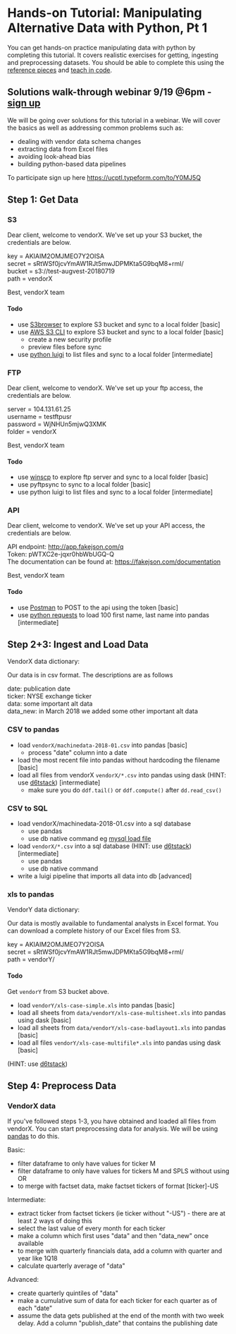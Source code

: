 # Hands-on Tutorial: Manipulating Alternative Data with Python, Pt 1

You can get hands-on practice manipulating data with python by completing this tutorial. It covers realistic exercises for getting, ingesting and preprocessing datasets. You should be able to complete this using the [reference pieces](https://alternativedata.org/the-best-tools-to-analyze-alternative-data-parts-2-3-ingesting-and-loading-data/) and [teach in code](https://github.com/citynorman/augvest201807/blob/master/part1.py).

## Solutions walk-through webinar 9/19 @6pm - [sign up](https://ucptl.typeform.com/to/Y0MJ5Q)

We will be going over solutions for this tutorial in a webinar. We will cover the basics as well as addressing common problems such as:
* dealing with vendor data schema changes
* extracting data from Excel files
* avoiding look-ahead bias
* building python-based data pipelines

To participate sign up here https://ucptl.typeform.com/to/Y0MJ5Q

## Step 1: Get Data

### S3

Dear client,
welcome to vendorX. We've set up your S3 bucket, the credentials are below.

key = AKIAIM2OMJMEO7Y2OISA  
secret = sRtWSf0jcvYmAW1RJt5mwJDPMKta5G9bqM8+rmI/  
bucket = s3://test-augvest-20180719  
path = vendorX

Best,
vendorX team

#### Todo

* use [S3browser](http://s3browser.com/) to explore S3 bucket and sync to a local folder [basic]
* use [AWS S3 CLI](https://docs.aws.amazon.com/cli/latest/userguide/using-s3-commands.html) to explore S3 bucket and sync to a local folder [basic]
	* create a new security profile
	* preview files before sync
* use [python luigi](https://github.com/spotify/luigi) to list files and sync to a local folder [intermediate]

### FTP

Dear client,
welcome to vendorX. We've set up your ftp access, the credentials are below.

server = 104.131.61.25  
username = testftpusr  
password = WjNHUn5mjwQ3XMK  
folder = vendorX  

Best,
vendorX team

#### Todo

* use [winscp](https://winscp.net/eng/docs/introduction) to explore ftp server and sync to a local folder [basic]
* use pyftpsync to sync to a local folder [basic]
* use python luigi to list files and sync to a local folder [intermediate]


### API

Dear client,
welcome to vendorX. We've set up your API access, the credentials are below.

API endpoint: http://app.fakejson.com/q  
Token: pWTXC2e-jqxr0hbWbUGQ-Q  
The documentation can be found at: https://fakejson.com/documentation  

Best,
vendorX team

#### Todo

* use [Postman](https://www.getpostman.com/) to POST to the api using the token [basic]
* use [python requests](http://docs.python-requests.org/en/master/) to load 100 first name, last name into pandas [intermediate]


## Step 2+3: Ingest and Load Data

VendorX data dictionary: 

Our data is in csv format. The descriptions are as follows

date: publication date  
ticker: NYSE exchange ticker  
data: some important alt data  
data_new: in March 2018 we added some other important alt data  


### CSV to pandas

* load `vendorX/machinedata-2018-01.csv` into pandas [basic]
	* process "date" column into a date
* load the most recent file into pandas without hardcoding the filename [basic]
* load all files from vendorX `vendorX/*.csv` into pandas using dask (HINT: use [d6tstack](https://github.com/d6t/d6tstack)) [intermediate]
	* make sure you do `ddf.tail()` or `ddf.compute()` after `dd.read_csv()`

### CSV to SQL

* load vendorX/machinedata-2018-01.csv into a sql database
	* use pandas
	* use db native command eg [mysql load file](https://dev.mysql.com/doc/refman/8.0/en/load-data.html)
* load `vendorX/*.csv` into a sql database (HINT: use [d6tstack](https://github.com/d6t/d6tstack)) [intermediate]
	* use pandas
	* use db native command
* write a luigi pipeline that imports all data into db [advanced]


### xls to pandas

VendorY data dictionary: 

Our data is mostly available to fundamental analysts in Excel format. You can download a complete history of our Excel files from S3.

key = AKIAIM2OMJMEO7Y2OISA  
secret = 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  
path = vendorY/  

#### Todo

Get `vendorY` from S3 bucket above.

* load `vendorY/xls-case-simple.xls` into pandas [basic]
* load all sheets from `data/vendorY/xls-case-multisheet.xls` into pandas using dask  [basic]
* load all sheets from `data/vendorY/xls-case-badlayout1.xls` into pandas [basic]
* load all files `vendorY/xls-case-multifile*.xls` into pandas using dask [basic]

(HINT: use [d6tstack](https://github.com/d6t/d6tstack))

## Step 4: Preprocess Data

### VendorX data

If you've followed steps 1-3, you have obtained and loaded all files from vendorX. You can start preprocessing data for analysis. We will be using [pandas](https://pandas.pydata.org/pandas-docs/stable/10min.html) to do this.

Basic:
* filter dataframe to only have values for ticker M
* filter dataframe to only have values for tickers M and SPLS without using OR
* to merge with factset data, make factset tickers of format [ticker]-US

Intermediate:
* extract ticker from factset tickers (ie ticker without "-US") - there are at least 2 ways of doing this
* select the last value of every month for each ticker
* make a column which first uses "data" and then "data_new" once available
* to merge with quarterly financials data, add a column with quarter and year like 1Q18
* calculate quarterly average of "data"

Advanced:
* create quarterly quintiles of "data"
* make a cumulative sum of data for each ticker for each quarter as of each "date"
* assume the data gets published at the end of the month with two week delay. Add a column "publish_date" that contains the publishing date

